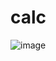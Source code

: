 # calc

![image](https://user-images.githubusercontent.com/109155301/226203481-a464688f-6d06-4a50-bde1-044db4fcc66c.png)
